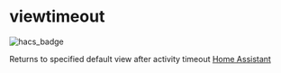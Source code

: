 # viewtimeout

![hacs_badge](https://img.shields.io/badge/HACS-Default-yellow.svg)

Returns to specified default view after activity timeout [Home Assistant](https://www.home-assistant.io/)




